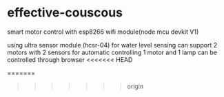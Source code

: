 # effective-couscous


smart motor control with esp8266 wifi module(node mcu devkit V1)


using ultra sensor module (hcsr-04)
for water level sensing
can support 2 motors with 2 sensors for automatic controlling
1 motor and 1 lamp can be controlled through browser
<<<<<<< HEAD

=======
>>>>>>> origin
